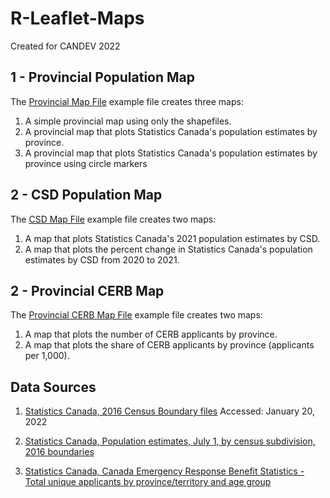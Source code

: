 # R-Leaflet-Maps

Created for CANDEV 2022

## 1 - Provincial Population Map

The [Provincial Map File](Map-1-Provincial-Map.R) example file creates three maps:
1. A simple provincial map using only the shapefiles.
2. A provincial map that plots Statistics Canada's population estimates by province.
3. A provincial map that plots Statistics Canada's population estimates by province using circle markers


## 2 - CSD Population Map

The [CSD Map File](Map-2-CSD-Map.R) example file creates two maps:
1. A map that plots Statistics Canada's 2021 population estimates by CSD. 
2. A map that plots the percent change in Statistics Canada's population estimates by CSD from 2020 to 2021.


## 2 - Provincial CERB Map

The [Provincial CERB Map File](Map-3-CERB-Map.R) example file creates two maps:
1. A map that plots the number of CERB applicants by province. 
2. A map that plots the share of CERB applicants by province (applicants per 1,000). 


## Data Sources

1. [Statistics Canada, 2016 Census Boundary files](https://www12.statcan.gc.ca/census-recensement/2011/geo/bound-limit/bound-limit-2016-eng.cfm)
Accessed: January 20, 2022

2. [Statistics Canada, Population estimates, July 1, by census subdivision, 2016 boundaries](https://www150.statcan.gc.ca/t1/tbl1/en/tv.action?pid=1710014201)

3. [Statistics Canada, Canada Emergency Response Benefit Statistics - Total unique applicants by province/territory and age group](https://open.canada.ca/data/en/dataset/94906755-1cb9-4c2d-aaa6-bf365f3d4de8/resource/65c2066e-27d8-4883-8f64-8f9a0245ad0e)